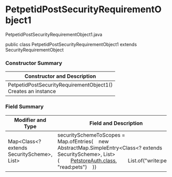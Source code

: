 # PetpetidPostSecurityRequirementObject1
PetpetidPostSecurityRequirementObject1.java

public class PetpetidPostSecurityRequirementObject1
extends SecurityRequirementObject

### Constructor Summary
| Constructor and Description |
| --------------------------- |
| PetpetidPostSecurityRequirementObject1()<br>Creates an instance |

### Field Summary
| Modifier and Type | Field and Description |
| ----------------- | --------------------- |
| Map<Class<? extends SecurityScheme>, List<String>> | securitySchemeToScopes = Map.ofEntries(&nbsp;&nbsp;&nbsp;&nbsp;new AbstractMap.SimpleEntry<Class<? extends SecurityScheme>, List<String>>(&nbsp;&nbsp;&nbsp;&nbsp;&nbsp;&nbsp;&nbsp;&nbsp;[PetstoreAuth.class](../../../../components/securityschemes/PetstoreAuth.md),&nbsp;&nbsp;&nbsp;&nbsp;&nbsp;&nbsp;&nbsp;&nbsp;List.of("write:pets", "read:pets")&nbsp;&nbsp;&nbsp;&nbsp;)) |
